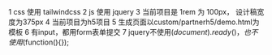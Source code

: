 1 css 使用 tailwindcss
2 js 使用 jquery
3 当前项目是 1rem 为 100px， 设计稿宽度为375px
4 当前项目为h5项目
5 生成页面以custom/partnerh5/demo.html为模板
6 有input，都用form表单提交
7 jquery不使用$(document).ready()，也不使用$(function(){});

